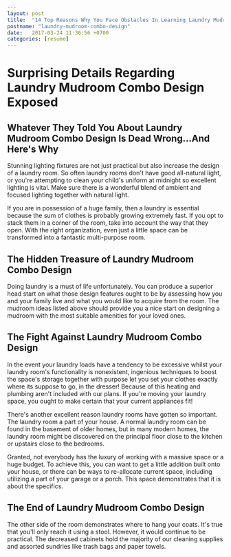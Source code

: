 ```yaml
---
layout: post
title:  "14 Top Reasons Why You Face Obstacles In Learning Laundry Mudroom Combo Design"
postname: "laundry-mudroom-combo-design"
date:   2017-03-24 11:36:56 +0700
categories: [resume]
---
```

 Surprising Details Regarding Laundry Mudroom Combo Design Exposed 
===================================================================

 Whatever They Told You About Laundry Mudroom Combo Design Is Dead Wrong...And Here's Why 
------------------------------------------------------------------------------------------

Stunning lighting fixtures are not just practical but also increase the design of a laundry room. So often laundry rooms don't have good all-natural light, or you're attempting to clean your child's uniform at midnight so excellent lighting is vital. Make sure there is a wonderful blend of ambient and focused lighting together with natural light.

If you are in possession of a huge family, then a laundry is essential because the sum of clothes is probably growing extremely fast. If you opt to stack them in a corner of the room, take into account the way that they open. With the right organization, even just a little space can be transformed into a fantastic multi-purpose room.

The Hidden Treasure of Laundry Mudroom Combo Design 
----------------------------------------------------

Doing laundry is a must of life unfortunately. You can produce a superior head start on what those design features ought to be by assessing how you and your family live and what you would like to acquire from the room. The mudroom ideas listed above should provide you a nice start on designing a mudroom with the most suitable amenities for your loved ones.

 The Fight Against Laundry Mudroom Combo Design 
------------------------------------------------

In the event your laundry loads have a tendency to be excessive whilst your laundry room's functionality is nonexistent, ingenious techniques to boost the space's storage together with purpose let you set your clothes exactly where its suppose to go, in the dresser! Because of this heating and plumbing aren't included with our plans. If you're moving your laundry space, you ought to make certain that your current appliances fit!

There's another excellent reason laundry rooms have gotten so important. The laundry room a part of your house. A normal laundry room can be found in the basement of older homes, but in many modern homes, the laundry room might be discovered on the principal floor close to the kitchen or upstairs close to the bedrooms.

Granted, not everybody has the luxury of working with a massive space or a huge budget. To achieve this, you can want to get a little addition built onto your house, or there can be ways to re-allocate current space, including utilizing a part of your garage or a porch. This space demonstrates that it is about the specifics.

 The End of Laundry Mudroom Combo Design 
-----------------------------------------

The other side of the room demonstrates where to hang your coats. It's true that you'll only reach it using a stool. However, it would continue to be practical. The decreased cabinets hold the majority of our cleaning supplies and assorted sundries like trash bags and paper towels.
